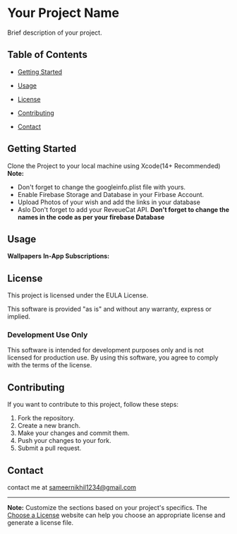 # Your Project Name

Brief description of your project.

## Table of Contents
- [Getting Started](#getting-started)

- [Usage](#usage)
- [License](#license)
- [Contributing](#contributing)
- [Contact](#contact)

## Getting Started

Clone the Project to your local machine using Xcode(14+ Recommended)
**Note:**
- Don't forget to change the googleinfo.plist file with yours.
- Enable Firebase Storage and Database in your Firbase Account.
- Upload Photos of your wish and add the links in your database
- Aslo Don't forget to add your ReveueCat API. 
**Don't forget to change the names in the code as per your firebase Database**

## Usage

**Wallpapers**
**In-App Subscriptions:**

## License

This project is licensed under the EULA License.

This software is provided "as is" and without any warranty, express or implied.

### Development Use Only

This software is intended for development purposes only and is not licensed for production use. By using this software, you agree to comply with the terms of the license.

## Contributing

If you want to contribute to this project, follow these steps:

1. Fork the repository.
2. Create a new branch.
3. Make your changes and commit them.
4. Push your changes to your fork.
5. Submit a pull request.

## Contact

contact me at sameernikhil1234@gmail.com

---

**Note:** Customize the sections based on your project's specifics. 
The [Choose a License](https://choosealicense.com/) website can help you choose an appropriate license and generate a license file.

